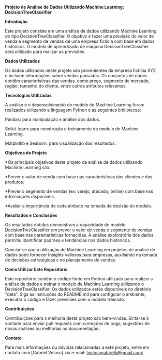 **Projeto de Análise de Dados Utilizando Machine Learning: DecisionTreeClassifier**

**Introdução**

Este projeto consiste em uma análise de dados utilizando Machine Learning do tipo DecisionTreeClassifier. O objetivo é fazer uma previsão do valor de venda e segmento de vendas de uma empresa fictícia com base em dados históricos. O modelo de aprendizado de máquina DecisionTreeClassifier será utilizado para realizar as previsões.

**Dados Utilizados**

Os dados utilizados neste projeto são provenientes da empresa fictícia XYZ e incluem informações sobre vendas passadas. Os conjuntos de dados contêm características das vendas, como preço, segmento de mercado, região, tamanho do cliente, entre outros atributos relevantes.

**Tecnologias Utilizadas**

A análise e o desenvolvimento do modelo de Machine Learning foram realizados utilizando a linguagem Python e as seguintes bibliotecas:

Pandas: para manipulação e análise dos dados.

Scikit-learn: para construção e treinamento do modelo de Machine Learning.

Matplotlib e Seaborn: para visualização dos resultados.

**Objetivos do Projeto**

*Os principais objetivos deste projeto de análise de dados utilizando Machine Learning são:

*Prever o valor de venda com base nas características dos clientes e dos produtos.

*Prever o segmento de vendas (ex: varejo, atacado, online) com base nas informações disponíveis.

*Avaliar a importância de cada atributo na tomada de decisão do modelo.

**Resultados e Conclusões**

Os resultados obtidos demonstram a capacidade do modelo DecisionTreeClassifier em prever o valor de venda e segmento de vendas com base nas características fornecidas. A análise exploratória dos dados permitiu identificar padrões e tendências nos dados históricos.

Conclui-se que a utilização de Machine Learning em projetos de análise de dados pode fornecer insights valiosos para empresas, auxiliando na tomada de decisões estratégicas e no planejamento de vendas.

**Como Utilizar Este Repositório**

Este repositório contém o código fonte em Python utilizado para realizar a análise de dados e treinar o modelo de Machine Learning utilizando o DecisionTreeClassifier. Os dados utilizados estão disponíveis no diretório "data". Siga as instruções do README.md para configurar o ambiente, executar o código e fazer previsões com o modelo treinado.

**Contribuições**

Contribuições para a melhoria deste projeto são bem-vindas. Sinta-se à vontade para enviar pull requests com correções de bugs, sugestões de novas análises ou melhorias na documentação.

**Contato**

Para mais informações ou dúvidas relacionadas a este projeto, entre em contato com [Gabriel Veloso] via e-mail: [velosogabriel5@gmail.com].
